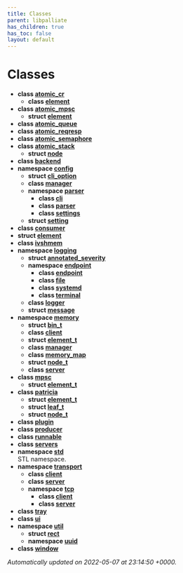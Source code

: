 ```yaml
---
title: Classes
parent: libpalliate
has_children: true
has_toc: false
layout: default
---
```


# Classes




* **class [atomic_cr](/libpalliate/generated/Classes/classatomic__cr)** 
    * **class [element](/libpalliate/generated/Classes/classatomic__cr_1_1element)** 
* **class [atomic_mpsc](/libpalliate/generated/Classes/classatomic__mpsc)** 
    * **struct [element](/libpalliate/generated/Classes/structatomic__mpsc_1_1element)** 
* **class [atomic_queue](/libpalliate/generated/Classes/classatomic__queue)** 
* **class [atomic_reqresp](/libpalliate/generated/Classes/classatomic__reqresp)** 
* **class [atomic_semaphore](/libpalliate/generated/Classes/classatomic__semaphore)** 
* **class [atomic_stack](/libpalliate/generated/Classes/classatomic__stack)** 
    * **struct [node](/libpalliate/generated/Classes/structatomic__stack_1_1node)** 
* **class [backend](/libpalliate/generated/Classes/classbackend)** 
* **namespace [config](/libpalliate/generated/Namespaces/namespaceconfig)** 
    * **struct [cli_option](/libpalliate/generated/Classes/structconfig_1_1cli__option)** 
    * **class [manager](/libpalliate/generated/Classes/classconfig_1_1manager)** 
    * **namespace [parser](/libpalliate/generated/Namespaces/namespaceconfig_1_1parser)** 
        * **class [cli](/libpalliate/generated/Classes/classconfig_1_1parser_1_1cli)** 
        * **class [parser](/libpalliate/generated/Classes/classconfig_1_1parser_1_1parser)** 
        * **class [settings](/libpalliate/generated/Classes/classconfig_1_1parser_1_1settings)** 
    * **struct [setting](/libpalliate/generated/Classes/structconfig_1_1setting)** 
* **class [consumer](/libpalliate/generated/Classes/classconsumer)** 
* **struct [element](/libpalliate/generated/Classes/structelement)** 
* **class [ivshmem](/libpalliate/generated/Classes/classivshmem)** 
* **namespace [logging](/libpalliate/generated/Namespaces/namespacelogging)** 
    * **struct [annotated_severity](/libpalliate/generated/Classes/structlogging_1_1annotated__severity)** 
    * **namespace [endpoint](/libpalliate/generated/Namespaces/namespacelogging_1_1endpoint)** 
        * **class [endpoint](/libpalliate/generated/Classes/classlogging_1_1endpoint_1_1endpoint)** 
        * **class [file](/libpalliate/generated/Classes/classlogging_1_1endpoint_1_1file)** 
        * **class [systemd](/libpalliate/generated/Classes/classlogging_1_1endpoint_1_1systemd)** 
        * **class [terminal](/libpalliate/generated/Classes/classlogging_1_1endpoint_1_1terminal)** 
    * **class [logger](/libpalliate/generated/Classes/classlogging_1_1logger)** 
    * **struct [message](/libpalliate/generated/Classes/structlogging_1_1message)** 
* **namespace [memory](/libpalliate/generated/Namespaces/namespacememory)** 
    * **struct [bin_t](/libpalliate/generated/Classes/structmemory_1_1bin__t)** 
    * **class [client](/libpalliate/generated/Classes/classmemory_1_1client)** 
    * **struct [element_t](/libpalliate/generated/Classes/structmemory_1_1element__t)** 
    * **class [manager](/libpalliate/generated/Classes/classmemory_1_1manager)** 
    * **class [memory_map](/libpalliate/generated/Classes/classmemory_1_1memory__map)** 
    * **struct [node_t](/libpalliate/generated/Classes/structmemory_1_1node__t)** 
    * **class [server](/libpalliate/generated/Classes/classmemory_1_1server)** 
* **class [mpsc](/libpalliate/generated/Classes/classmpsc)** 
    * **struct [element_t](/libpalliate/generated/Classes/structmpsc_1_1element__t)** 
* **class [patricia](/libpalliate/generated/Classes/classpatricia)** 
    * **struct [element_t](/libpalliate/generated/Classes/structpatricia_1_1element__t)** 
    * **struct [leaf_t](/libpalliate/generated/Classes/structpatricia_1_1leaf__t)** 
    * **struct [node_t](/libpalliate/generated/Classes/structpatricia_1_1node__t)** 
* **class [plugin](/libpalliate/generated/Classes/classplugin)** 
* **class [producer](/libpalliate/generated/Classes/classproducer)** 
* **class [runnable](/libpalliate/generated/Classes/classrunnable)** 
* **class [servers](/libpalliate/generated/Classes/classservers)** 
* **namespace [std](/libpalliate/generated/Namespaces/namespacestd)** <br>STL namespace. 
* **namespace [transport](/libpalliate/generated/Namespaces/namespacetransport)** 
    * **class [client](/libpalliate/generated/Classes/classtransport_1_1client)** 
    * **class [server](/libpalliate/generated/Classes/classtransport_1_1server)** 
    * **namespace [tcp](/libpalliate/generated/Namespaces/namespacetransport_1_1tcp)** 
        * **class [client](/libpalliate/generated/Classes/classtransport_1_1tcp_1_1client)** 
        * **class [server](/libpalliate/generated/Classes/classtransport_1_1tcp_1_1server)** 
* **class [tray](/libpalliate/generated/Classes/classtray)** 
* **class [ui](/libpalliate/generated/Classes/classui)** 
* **namespace [util](/libpalliate/generated/Namespaces/namespaceutil)** 
    * **struct [rect](/libpalliate/generated/Classes/structutil_1_1rect)** 
    * **namespace [uuid](/libpalliate/generated/Namespaces/namespaceutil_1_1uuid)** 
* **class [window](/libpalliate/generated/Classes/classwindow)** 




_Automatically updated on 2022-05-07 at 23:14:50 +0000._
